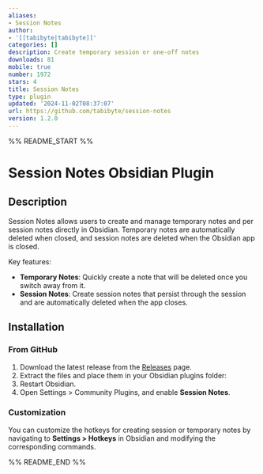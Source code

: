 ```yaml
---
aliases:
- Session Notes
author:
- '[[tabibyte|tabibyte]]'
categories: []
description: Create temporary session or one-off notes
downloads: 81
mobile: true
number: 1972
stars: 4
title: Session Notes
type: plugin
updated: '2024-11-02T08:37:07'
url: https://github.com/tabibyte/session-notes
version: 1.2.0
---
```


%% README_START %%

# Session Notes Obsidian Plugin

## Description

Session Notes allows users to create and manage temporary notes and per session notes directly in Obsidian. Temporary notes are automatically deleted when closed, and session notes are deleted when the Obsidian app is closed.

Key features:
- **Temporary Notes**: Quickly create a note that will be deleted once you switch away from it.
- **Session Notes**: Create session notes that persist through the session and are automatically deleted when the app closes.
  
## Installation

### From GitHub

1. Download the latest release from the [Releases](https://github.com/tabibyte/session-notes/releases) page.
2. Extract the files and place them in your Obsidian plugins folder:
3. Restart Obsidian.
4. Open Settings > Community Plugins, and enable **Session Notes**.

### Customization

You can customize the hotkeys for creating session or temporary notes by navigating to **Settings > Hotkeys** in Obsidian and modifying the corresponding commands.


%% README_END %%